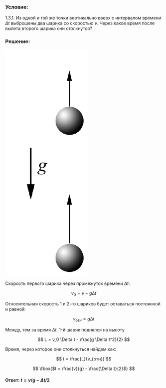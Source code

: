 ###  Условие:

$1.3.1.$ Из одной и той же точки вертикально вверх с интервалом времени $\Delta t$ выброшены два шарика со скоростью $v$. Через какое время после вылета второго шарика они столкнутся?

###  Решение:

![|267x721, 12%](../../img/1.3.1/1.3.1.png)

Скорость первого шарика через промежуток времени $\Delta t$:

$$
v_0 = v - g \Delta t
$$

Относительная скорость 1 и 2-го шариков будет оставаться постоянной и равной:

$$
v_{отн} = g \Delta t
$$

Между, тем за время $\Delta t$, 1-й шарик поднялся на высоту

$$
L = v_0 \Delta t - \frac{g \Delta t^2}{2}
$$

Время, через которое они столкнуться найдем как:

$$
t = \frac{L}{v_{отн}}
$$

$$
\fbox{$t = \frac{v}{g} - \frac{\Delta t}{2}$}
$$

####  Ответ: $t = v/g − \Delta t/2$